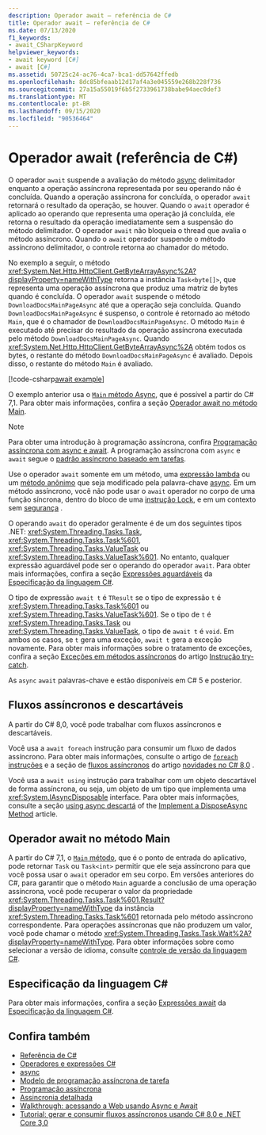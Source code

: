 ```yaml
---
description: Operador await – referência de C#
title: Operador await – referência de C#
ms.date: 07/13/2020
f1_keywords:
- await_CSharpKeyword
helpviewer_keywords:
- await keyword [C#]
- await [C#]
ms.assetid: 50725c24-ac76-4ca7-bca1-dd57642ffedb
ms.openlocfilehash: 8dc85bfeaab12d17af4a3e045559e268b228f736
ms.sourcegitcommit: 27a15a55019f6b5f2733961738babe94aec0def3
ms.translationtype: MT
ms.contentlocale: pt-BR
ms.lasthandoff: 09/15/2020
ms.locfileid: "90536464"
---
```

# <a name="await-operator-c-reference"></a>Operador await (referência de C#)

O operador `await` suspende a avaliação do método [async](../keywords/async.md) delimitador enquanto a operação assíncrona representada por seu operando não é concluída. Quando a operação assíncrona for concluída, o operador `await` retornará o resultado da operação, se houver. Quando o `await` operador é aplicado ao operando que representa uma operação já concluída, ele retorna o resultado da operação imediatamente sem a suspensão do método delimitador. O operador `await` não bloqueia o thread que avalia o método assíncrono. Quando o `await` operador suspende o método assíncrono delimitador, o controle retorna ao chamador do método.

No exemplo a seguir, o método <xref:System.Net.Http.HttpClient.GetByteArrayAsync%2A?displayProperty=nameWithType> retorna a instância `Task<byte[]>`, que representa uma operação assíncrona que produz uma matriz de bytes quando é concluída. O operador `await` suspende o método `DownloadDocsMainPageAsync` até que a operação seja concluída. Quando `DownloadDocsMainPageAsync` é suspenso, o controle é retornado ao método `Main`, que é o chamador de `DownloadDocsMainPageAsync`. O método `Main` é executado até precisar do resultado da operação assíncrona executada pelo método `DownloadDocsMainPageAsync`. Quando <xref:System.Net.Http.HttpClient.GetByteArrayAsync%2A> obtém todos os bytes, o restante do método `DownloadDocsMainPageAsync` é avaliado. Depois disso, o restante do método `Main` é avaliado.

[!code-csharp[await example](snippets/shared/AwaitOperator.cs)]

O exemplo anterior usa o [ `Main` método Async](../../programming-guide/main-and-command-args/index.md), que é possível a partir do C# 7,1. Para obter mais informações, confira a seção [Operador await no método Main](#await-operator-in-the-main-method).

> [!NOTE]
> Para obter uma introdução à programação assíncrona, confira [Programação assíncrona com async e await](../../programming-guide/concepts/async/index.md). A programação assíncrona com `async` e `await` segue o [padrão assíncrono baseado em tarefas](../../../standard/asynchronous-programming-patterns/task-based-asynchronous-pattern-tap.md).

Use o operador `await` somente em um método, uma [expressão lambda](lambda-expressions.md) ou um [método anônimo](delegate-operator.md) que seja modificado pela palavra-chave [async](../keywords/async.md). Em um método assíncrono, você não pode usar o `await` operador no corpo de uma função síncrona, dentro do bloco de uma [instrução Lock](../keywords/lock-statement.md), e em um contexto sem [segurança](../keywords/unsafe.md) .

O operando `await` do operador geralmente é de um dos seguintes tipos .NET: <xref:System.Threading.Tasks.Task>, <xref:System.Threading.Tasks.Task%601>, <xref:System.Threading.Tasks.ValueTask> ou <xref:System.Threading.Tasks.ValueTask%601>. No entanto, qualquer expressão aguardável pode ser o operando do operador `await`. Para obter mais informações, confira a seção [Expressões aguardáveis](~/_csharplang/spec/expressions.md#awaitable-expressions) da [Especificação da linguagem C#](~/_csharplang/spec/introduction.md).

O tipo de expressão `await t` é `TResult` se o tipo de expressão `t` é <xref:System.Threading.Tasks.Task%601> ou <xref:System.Threading.Tasks.ValueTask%601>. Se o tipo de `t` é <xref:System.Threading.Tasks.Task> ou <xref:System.Threading.Tasks.ValueTask>, o tipo de `await t` é `void`. Em ambos os casos, se `t` gera uma exceção, `await t` gera a exceção novamente. Para obter mais informações sobre o tratamento de exceções, confira a seção [Exceções em métodos assíncronos](../keywords/try-catch.md#exceptions-in-async-methods) do artigo [Instrução try-catch](../keywords/try-catch.md).

As `async` `await` palavras-chave e estão disponíveis em C# 5 e posterior.

## <a name="asynchronous-streams-and-disposables"></a>Fluxos assíncronos e descartáveis

A partir do C# 8,0, você pode trabalhar com fluxos assíncronos e descartáveis.

Você usa a `await foreach` instrução para consumir um fluxo de dados assíncrono. Para obter mais informações, consulte o artigo de [ `foreach` instruções](../keywords/foreach-in.md) e a seção de [fluxos assíncronos](../../whats-new/csharp-8.md#asynchronous-streams) do artigo [novidades no C# 8,0](../../whats-new/csharp-8.md) .

Você usa a `await using` instrução para trabalhar com um objeto descartável de forma assíncrona, ou seja, um objeto de um tipo que implementa uma <xref:System.IAsyncDisposable> interface. Para obter mais informações, consulte a seção [using async descartá](../../../standard/garbage-collection/implementing-disposeasync.md#using-async-disposable) of the [Implement a DisposeAsync Method](../../../standard/garbage-collection/implementing-disposeasync.md) article.

## <a name="await-operator-in-the-main-method"></a>Operador await no método Main

A partir do C# 7,1, o [ `Main` método](../../programming-guide/main-and-command-args/index.md), que é o ponto de entrada do aplicativo, pode retornar `Task` ou `Task<int>` permitir que ele seja assíncrono para que você possa usar o `await` operador em seu corpo. Em versões anteriores do C#, para garantir que o método `Main` aguarde a conclusão de uma operação assíncrona, você pode recuperar o valor da propriedade <xref:System.Threading.Tasks.Task%601.Result?displayProperty=nameWithType> da instância <xref:System.Threading.Tasks.Task%601> retornada pelo método assíncrono correspondente. Para operações assíncronas que não produzem um valor, você pode chamar o método <xref:System.Threading.Tasks.Task.Wait%2A?displayProperty=nameWithType>. Para obter informações sobre como selecionar a versão de idioma, consulte [controle de versão da linguagem C#](../configure-language-version.md).

## <a name="c-language-specification"></a>Especificação da linguagem C#

Para obter mais informações, confira a seção [Expressões await](~/_csharplang/spec/expressions.md#await-expressions) da [Especificação da linguagem C#](~/_csharplang/spec/introduction.md).

## <a name="see-also"></a>Confira também

- [Referência de C#](../index.md)
- [Operadores e expressões C#](index.md)
- [async](../keywords/async.md)
- [Modelo de programação assíncrona de tarefa](../../programming-guide/concepts/async/task-asynchronous-programming-model.md)
- [Programação assíncrona](../../async.md)
- [Assincronia detalhada](../../../standard/async-in-depth.md)
- [Walkthrough: acessando a Web usando Async e Await](../../programming-guide/concepts/async/index.md)
- [Tutorial: gerar e consumir fluxos assíncronos usando C# 8,0 e .NET Core 3,0](../../tutorials/generate-consume-asynchronous-stream.md)
